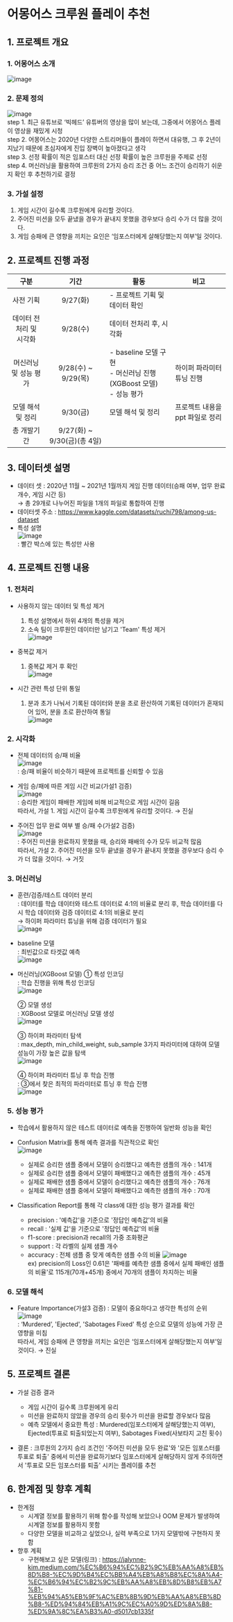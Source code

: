 # 어몽어스 크루원 플레이 추천
## 1. 프로젝트 개요
  ### 1. 어몽어스 소개
  ![image](https://github.com/donghwi2022/ds-section2-project/assets/73475048/c2452be7-4ee2-46b3-a537-72f660f56cdb)
  ### 2. 문제 정의
  ![image](https://github.com/donghwi2022/ds-section2-project/assets/73475048/674ce296-d2a1-418e-b513-5531ba91e568) <br>
  step 1. 최근 유튜브로 ‘빅헤드’ 유튜버의 영상을 많이 보는데, 그중에서 어몽어스 플레이 영상을 재밌게 시청 <br>
  step 2. 어몽어스는 2020년 다양한 스트리머들이 플레이 하면서 대유행, 그 후 2년이 지났기 때문에 초심자에게 진입 장벽이 높아졌다고 생각 <br>
  step 3. 선정 확률이 적은 임포스터 대신 선정 확률이 높은 크루원을 주제로 선정 <br>
  step 4. 머신러닝을 활용하여 크루원의 2가지 승리 조건 중 어느 조건이 승리하기 쉬운지 확인 후 추천하기로 결정 <br>
  ### 3. 가설 설정
  1. 게임 시간이 길수록 크루원에게 유리할 것이다.
  2. 주어진 미션을 모두 끝냈을 경우가 끝내지 못했을 경우보다 승리 수가 더 많을 것이다.
  3. 게임 승패에 큰 영향을 끼치는 요인은 ‘임포스터에게 살해당했는지 여부’일 것이다.

## 2. 프로젝트 진행 과정
  |구분|기간|활동|비고|
  |:---:|:---:|---|---|
  |사전 기획|9/27(화)|- 프로젝트 기획 및 데이터 확인||
  |데이터 전처리 및 <br> 시각화|9/28(수)|데이터 전처리 후, 시각화||
  |머신러닝 및 성능 평가|9/28(수) ~ 9/29(목)|- baseline 모델 구현 <br> - 머신러닝 진행(XGBoost 모델) <br> - 성능 평가|하이퍼 파라미터 튜닝 진행|
  |모델 해석 및 정리|9/30(금)|모델 해석 및 정리|프로젝트 내용을 ppt 파일로 정리|
  |총 개발기간|9/27(화) ~ 9/30(금)(총 4일)|||
  
## 3. 데이터셋 설명
  - 데이터 셋 : 2020년 11월 ~ 2021년 1월까지 게임 진행 데이터(승패 여부, 업무 완료 개수, 게임 시간 등) <br>
    → 총 29개로 나누어진 파일을 1개의 파일로 통합하여 진행 <br>
  - 데이터셋 주소 : https://www.kaggle.com/datasets/ruchi798/among-us-dataset
  - 특성 설명 <br>
    ![image](https://github.com/donghwi2022/ds-section2-project/assets/73475048/3a6d6fc6-00f3-4801-a6a9-2296d1621d5b) <br>
    : 빨간 박스에 있는 특성만 사용

## 4. 프로젝트 진행 내용
  ### 1. 전처리
  - 사용하지 않는 데이터 및 특성 제거
    1. 특성 설명에서 하위 4개의 특성을 제거 <br>
    2. 소속 팀이 크루원인 데이터만 남기고 'Team' 특성 제거 <br>
    ![image](https://github.com/donghwi2022/ds-section2-project/assets/73475048/7e5586df-6a69-494e-97f4-301155f95ed0)

  - 중복값 제거
    1. 중복값 제거 후 확인 <br>
    ![image](https://github.com/donghwi2022/ds-section2-project/assets/73475048/0f49c68f-25ce-440f-b9da-887f0b3ced45)

  - 시간 관련 특성 단위 통일
    1. 분과 초가 나눠서 기록된 데이터와 분을 초로 환산하여 기록된 데이터가 혼재되어 있어, 분을 초로 환산하여 통일 <br>
    ![image](https://github.com/donghwi2022/ds-section2-project/assets/73475048/5899fe18-b8b0-42d1-8561-391877863d75)

  ### 2. 시각화
  - 전체 데이터의 승/패 비율 <br>
  ![image](https://github.com/donghwi2022/ds-section2-project/assets/73475048/ed2cd776-e1f8-4a0e-880c-f5429904e84d) <br>
  : 승/패 비율이 비슷하기 때문에 프로젝트를 신뢰할 수 있음 <br>

  - 게임 승/패에 따른 게임 시간 비교(가설1 검증) <br>
  ![image](https://github.com/donghwi2022/ds-section2-project/assets/73475048/ca8906c7-9c73-4436-936d-3e9551ba757a) <br>
  : 승리한 게임이 패배한 게임에 비해 비교적으로 게임 시간이 길음 <br>
    따라서, 가설 1. 게임 시간이 길수록 크루원에게 유리할 것이다. → 진실 <br>

  - 주어진 업무 완료 여부 별 승/패 수(가설2 검증) <br>
  ![image](https://github.com/donghwi2022/ds-section2-project/assets/73475048/65d10099-d2cd-4d9a-b548-fde7b024aa9f) <br>
  : 주어진 미션을 완료하지 못했을 때, 승리와 패배의 수가 모두 비교적 많음 <br>
    따라서, 가설 2. 주어진 미션을 모두 끝냈을 경우가 끝내지 못했을 경우보다 승리 수가 더 많을 것이다. → 거짓 <br>
    
  ### 3. 머신러닝
  - 훈련/검증/테스트 데이터 분리 <br>
  : 데이터를 학습 데이터와 테스트 데이터로 4:1의 비율로 분리 후, 학습 데이터를 다시 학습 데이터와 검증 데이터로 4:1의 비율로 분리 <br>
  → 하이퍼 파라미터 튜닝을 위해 검증 데이터가 필요 <br>
  ![image](https://github.com/donghwi2022/ds-section2-project/assets/73475048/1c6c07f5-2256-4649-972e-e608e4ea8f0e) <br>
  
  - baseline 모델 <br>
  : 최빈값으로 타겟값 예측 <br>
    ![image](https://github.com/donghwi2022/ds-section2-project/assets/73475048/bb149745-47c8-46e8-aa87-b82cc0a1c214) <br>
    
  - 머신러닝(XGBoost 모델)
    ① 특성 인코딩 <br>
    : 학습 진행을 위해 특성 인코딩 <br>
    ![image](https://github.com/donghwi2022/ds-section2-project/assets/73475048/17e6dbbf-9771-47fb-ad35-744fd4f994d0) <br>
    
    ② 모델 생성 <br>
    : XGBoost 모델로 머신러닝 모델 생성 <br>
    ![image](https://github.com/donghwi2022/ds-section2-project/assets/73475048/16f3d36a-a694-401e-8ee4-5a7e36514e9e) <br>
    
    ③ 하이퍼 파라미터 탐색 <br>
    : max_depth, min_child_weight, sub_sample 3가지 파라미터에 대하여 모델 성능이 가장 높은 값을 탐색 <br>
    ![image](https://github.com/donghwi2022/ds-section2-project/assets/73475048/c370a5be-e097-42de-a078-c1a90ab2f2a3) <br>

    ④ 하이퍼 파라미터 튜닝 후 학습 진행 <br>
    : ③에서 찾은 최적의 파라미터로 튜닝 후 학습 진행 <br>
    ![image](https://github.com/donghwi2022/ds-section2-project/assets/73475048/12fffec1-169f-4f58-b690-59138018c524) <br>
    
  ### 5. 성능 평가
  - 학습에서 활용하지 않은 테스트 데이터로 예측을 진행하여 일반화 성능을 확인
  - Confusion Matrix를 통해 예측 결과를 직관적으로 확인 <br>
    ![image](https://github.com/donghwi2022/ds-section2-project/assets/73475048/07a9f004-e736-4212-af1c-b8178da2f06e) <br>
    - 실제로 승리한 샘플 중에서 모델이 승리했다고 예측한 샘플의 개수 : 141개
    - 실제로 승리한 샘플 중에서 모델이 패배했다고 예측한 샘플의 개수 : 45개
    - 실제로 패배한 샘플 중에서 모델이 승리했다고 예측한 샘플의 개수 : 76개
    - 실제로 패배한 샘플 중에서 모델이 패배했다고 예측한 샘플의 개수 : 70개
      
  - Classification Report를 통해 각 class에 대한 성능 평가 결과를 확인
    - precision : '예측값'을 기준으로 '정답인 예측값'의 비율
    - recall : '실제 값'을 기준으로 '정답인 예측값'의 비율
    - f1-score : precision과 recall의 가중 조화평균 
    - support : 각 라벨의 실제 샘플 개수
    - accuracy : 전체 샘플 중 맞게 예측한 샘플 수의 비율
    ![image](https://github.com/donghwi2022/ds-section2-project/assets/73475048/f2ecd42e-2a03-4a89-9f65-e7521310adfa) <br>
    ex) precision의 Loss인 0.61은 '패배를 예측한 샘플 중에서 실제 패배인 샘플의 비율'로 115개(70개+45개) 중에서 70개의 샘플이 차지하는 비율
    
  ### 6. 모델 해석
  - Feature Importance(가설3 검증)
    : 모델이 중요하다고 생각한 특성의 순위 <br>
    ![image](https://github.com/donghwi2022/ds-section2-project/assets/73475048/49b51a8a-a988-4a0f-bc9a-f3570482369c) <br>
    : ‘Murdered’, 'Ejected', 'Sabotages Fixed' 특성 순으로 모델의 성능에 가장 큰 영향을 미침 <br>
    따라서, 게임 승패에 큰 영향을 끼치는 요인은 ‘임포스터에게 살해당했는지 여부’일 것이다. → 진실 <br>
    
## 5. 프로젝트 결론
  - 가설 검증 결과
    - 게임 시간이 길수록 크루원에게 유리
    - 미션을 완료하지 않았을 경우의 승리 횟수가 미션을 완료할 경우보다 많음
    - 예측 모델에서 중요한 특성 : Murdered(임포스터에게 살해당했는지 여부), Ejected(투표로 퇴출되었는지 여부), Sabotages Fixed(사보타지 고친 횟수)
      
  - 결론
    : 크루원의 2가지 승리 조건인 '주어진 미션을 모두 완료'와 '모든 임포스터를 투표로 퇴출' 중에서 미션을 완료하기보다 임포스터에게 살해당하지 않게 주의하면서 '투표로 모든 임포스터를 퇴출' 시키는 플레이를 추천
## 6. 한계점 및 향후 계획
  - 한계점
    - 시계열 정보를 활용하기 위해 함수를 작성해 보았으나 OOM 문제가 발생하여 시계열 정보를 활용하지 못함
    - 다양한 모델을 비교하고 싶었으나, 실력 부족으로 1가지 모델밖에 구현하지 못함
  - 향후 계획
    - 구현해보고 싶은 모델(링크) : https://jalynne-kim.medium.com/%EC%B6%94%EC%B2%9C%EB%AA%A8%EB%8D%B8-%EC%9D%B4%EC%BB%A4%EB%A8%B8%EC%8A%A4-%EC%B6%94%EC%B2%9C%EB%AA%A8%EB%8D%B8%EB%A7%81-%EB%94%A5%EB%9F%AC%EB%8B%9D%EB%AA%A8%EB%8D%B8-%ED%94%84%EB%A1%9C%EC%A0%9D%ED%8A%B8-%ED%9A%8C%EA%B3%A0-d5017cb1335f
